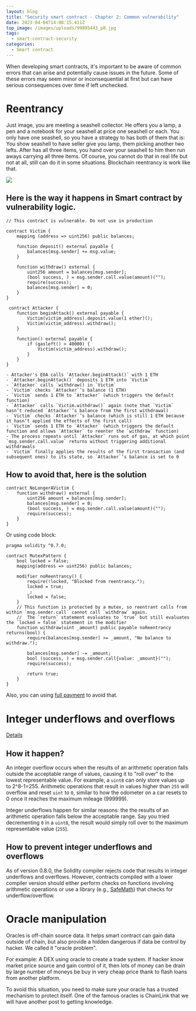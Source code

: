 ```yaml
---
layout: blog
title: "Security smart contract - Chapter 2: Common vulnerability"
date: 2023-04-04T14:08:15.411Z
top_image: /images/uploads/99895443_p0.jpg
tags:
  - smart-contract-security
categories:
  - Smart contract
---
```

When developing smart contracts, it's important to be aware of common errors that can arise and potentially cause issues in the future. Some of these errors may seem minor or inconsequential at first but can have serious consequences over time if left unchecked.

<!--more-->

# Reentrancy

Just image, you are meeting a seashell collector. He offers you a lamp, a pen and a notebook for your seashell at price one seashell or each. You only have one seashell, so you have a strategy to has both of them that is: You show seashell to have seller give you lamp, them picking another two lefts. After has all three items, you hand over your seashell to him then run aways carrying all three items. Of course, you cannot do that in real life but not at all, still can do it in some situations. Blockchain reentrancy is work like that.

![](https://www.researchgate.net/publication/348892728/figure/fig3/AS:985561426829315@1611987563834/Reentrancy-attack-model.png)

## Here is the way it happens in Smart contract by vulnerability logic.

```
// This contract is vulnerable. Do not use in production

contract Victim {
    mapping (address => uint256) public balances;

    function deposit() external payable {
        balances[msg.sender] += msg.value;
    }

    function withdraw() external {
        uint256 amount = balances[msg.sender];
        (bool success, ) = msg.sender.call.value(amount)("");
        require(success);
        balances[msg.sender] = 0;
    }
}
```

```
 contract Attacker {
    function beginAttack() external payable {
        Victim(victim_address).deposit.value(1 ether)();
        Victim(victim_address).withdraw();
    }

    function() external payable {
        if (gasleft() > 40000) {
            Victim(victim_address).withdraw();
        }
    }
}
```

```
- Attacker's EOA calls `Attacker.beginAttack()` with 1 ETH
- `Attacker.beginAttack()` deposits 1 ETH into `Victim`
- `Attacker` calls `withdraw() in `Victim`
- `Victim` checks `Attacker`’s balance (1 ETH)
- `Victim` sends 1 ETH to `Attacker` (which triggers the default function)
- `Attacker` calls `Victim.withdraw()` again (note that `Victim` hasn’t reduced `Attacker`’s balance from the first withdrawal)
- `Victim` checks `Attacker`’s balance (which is still 1 ETH because it hasn’t applied the effects of the first call)
- `Victim` sends 1 ETH to `Attacker` (which triggers the default function and allows `Attacker` to reenter the `withdraw` function)
- The process repeats until `Attacker` runs out of gas, at which point `msg.sender.call.value` returns without triggering additional withdrawals
- `Victim` finally applies the results of the first transaction (and subsequent ones) to its state, so `Attacker`’s balance is set to 0
```

## How to avoid that, here is the solution

```
contract NoLongerAVictim {
    function withdraw() external {
        uint256 amount = balances[msg.sender];
        balances[msg.sender] = 0;
        (bool success, ) = msg.sender.call.value(amount)("");
        require(success);
    }
}
```

O﻿r using code block:

```
pragma solidity ^0.7.0;

contract MutexPattern {
    bool locked = false;
    mapping(address => uint256) public balances;

    modifier noReentrancy() {
        require(!locked, "Blocked from reentrancy.");
        locked = true;
        _;
        locked = false;
    }
    // This function is protected by a mutex, so reentrant calls from within `msg.sender.call` cannot call `withdraw` again.
    //  The `return` statement evaluates to `true` but still evaluates the `locked = false` statement in the modifier
    function withdraw(uint _amount) public payable noReentrancy returns(bool) {
        require(balances[msg.sender] >= _amount, "No balance to withdraw.");

        balances[msg.sender] -= _amount;
        bool (success, ) = msg.sender.call{value: _amount}("");
        require(success);

        return true;
    }
}
```

Also, you can using [full payment](https://docs.openzeppelin.com/contracts/4.x/api/security#PullPayment) to avoid that.

# Integer underflows and overflows

[﻿Details](https://ethereum.org/en/developers/docs/smart-contracts/security/#integer-underflows-and-overflows) 

## H﻿ow it happen?

An integer overflow occurs when the results of an arithmetic operation falls outside the acceptable range of values, causing it to "roll over" to the lowest representable value. For example, a `uint8` can only store values up to 2^8-1=255. Arithmetic operations that result in values higher than `255` will overflow and reset `uint` to `0`, similar to how the odometer on a car resets to 0 once it reaches the maximum mileage (999999).

Integer underflows happen for similar reasons: the the results of an arithmetic operation falls below the acceptable range. Say you tried decrementing `0` in a `uint8`, the result would simply roll over to the maximum representable value (`255`).

## How to prevent integer underflows and overflows

As of version 0.8.0, the Solidity compiler rejects code that results in integer underflows and overflows. However, contracts compiled with a lower compiler version should either perform checks on functions involving arithmetic operations or use a library (e.g., [SafeMath](https://docs.openzeppelin.com/contracts/2.x/api/math)) that checks for underflow/overflow.

# Oracle manipulation

Oracles is off-chain source data. It helps smart contract can gain data outside of chain, but also provide a hidden dangerous if data be control by hacker. We called it "oracle problem".

For example: A DEX using oracle to create a trade system. If hacker know market price source and gain control of it, then lots of money can be drain by large number of moneys be buy in very cheap price thank to flash loans from another platform.

To avoid this situation, you need to make sure your oracle has a trusted mechanism to protect itself. One of the famous oracles is ChainLink that we will have another post to getting knowledge.
